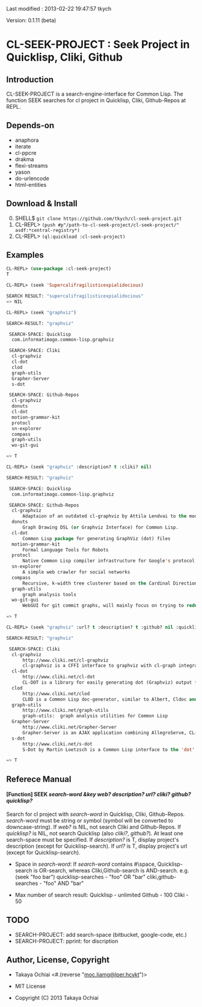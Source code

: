 Last modified : 2013-02-22 19:47:57 tkych

Version: 0.1.11 (beta)


CL-SEEK-PROJECT : Seek Project in Quicklisp, Cliki, Github
==========================================================

Introduction
------------

CL-SEEK-PROJECT is a search-engine-interface for Common Lisp.
The function SEEK searches for cl project in Quicklisp, Cliki, Github-Repos at REPL.


Depends-on
----------

- anaphora
- iterate
- cl-ppcre
- drakma
- flexi-streams
- yason
- do-urlencode
- html-entities


Download & Install
------------------

0. SHELL$   `git clone https://github.com/tkych/cl-seek-project.git`
1. CL-REPL> `(push #p"/path-to-cl-seek-project/cl-seek-project/" asdf:*central-registry*)`
2. CL-REPL> `(ql:quickload :cl-seek-project)`


Examples
--------

```lisp
CL-REPL> (use-package :cl-seek-project)
T

CL-REPL> (seek 'Supercalifragilisticexpialidocious)

SEARCH RESULT: "supercalifragilisticexpialidocious"
=> NIL

CL-REPL> (seek "graphviz")

SEARCH-RESULT: "graphviz"

 SEARCH-SPACE: Quicklisp
  com.informatimago.common-lisp.graphviz

 SEARCH-SPACE: Cliki
  cl-graphviz
  cl-dot
  clod
  graph-utils
  Grapher-Server
  s-dot

 SEARCH-SPACE: Github-Repos
  cl-graphviz
  donuts
  cl-dot
  motion-grammar-kit
  protocl
  sn-explorer
  compass
  graph-utils
  wo-git-gui

=> T

CL-REPL> (seek "graphviz" :description? t :cliki? nil)

SEARCH-RESULT: "graphviz"

 SEARCH-SPACE: Quicklisp
  com.informatimago.common-lisp.graphviz

 SEARCH-SPACE: Github-Repos
  cl-graphviz
      Adaptaion of an outdated cl-graphviz by Attila Lendvai to the modern version of libgvc.so.6.
  donuts
      Graph Drawing DSL (or Graphviz Interface) for Common Lisp.
  cl-dot
      Common Lisp package for generating GraphViz (dot) files
  motion-grammar-kit
      Formal Language Tools for Robots
  protocl
      Native Common Lisp compiler infrastructure for Google's protocol buffers
  sn-explorer
      A simple web crawler for social networks
  compass
      Recursive, k-width tree clusterer based on the Cardinal Directions
  graph-utils
      graph analysis tools
  wo-git-gui
      WebGUI for git commit graphs, will mainly focus on trying to reduce the commit graph into manageable overviews

=> T

CL-REPL> (seek "graphviz" :url? t :description? t :github? nil :quicklisp? nil)

SEARCH-RESULT: "graphviz"

 SEARCH-SPACE: Cliki
  cl-graphviz
      http://www.cliki.net/cl-graphviz
      cl-graphviz is a CFFI interface to graphviz with cl-graph integration
  cl-dot
      http://www.cliki.net/cl-dot
      CL-DOT is a library for easily generating dot (Graphviz) output from arbitrary Lisp data
  clod
      http://www.cliki.net/clod
      CLOD is a Common Lisp doc-generator, similar to Albert, Cldoc and so on
  graph-utils
      http://www.cliki.net/graph-utils
      graph-utils:  graph analysis utilities for Common Lisp
  Grapher-Server
      http://www.cliki.net/Grapher-Server
      Grapher-Server is an AJAX application combining AllegroServe, CL-Graph and GraphViz by Gary King
  s-dot
      http://www.cliki.net/s-dot
      S-Dot by Martin Loetzsch is a Common Lisp interface to the 'dot' tool of the GraphViz graphics library

=> T
```    


Referece Manual
---------------

#### [Function] SEEK _search-word_ _&key_ _web?_ _description?_ _url?_ _cliki?_ _github?_ _quicklisp?_

Search for cl project with _search-word_ in Quicklisp, Cliki, Github-Repos.
_search-word_ must be string or symbol (symbol will be converted to downcase-string).
If _web?_ is NIL, not search Cliki and Github-Repos.
If _quicklisp?_ is NIL, not search Quicklisp (also _cliki?_, _github?_).
At least one search-space must be specified.
If _description?_ is T, display project's description (except for Quicklisp-search).
If _url?_ is T, display project's url (except for Quicklisp-search).

- Space in _search-word_:
  If _search-word_ contains #\space, Quicklisp-search is OR-search,
  whereas Cliki,Github-search is AND-search.
  e.g. (seek "foo bar")
       quicklisp-searches    - "foo" OR "bar"
       cliki,github-searches - "foo" AND "bar"

- Max number of search result:
  Quicklisp - unlimited
  Github    - 100
  Cliki     - 50


TODO
----

- SEARCH-PROJECT: add search-space (bitbucket, google-code, etc.)
- SEARCH-PROJECT: pprint: for discription


Author, License, Copyright
--------------------------

* Takaya Ochiai  <#.(reverse "moc.liamg@lper.hcykt")>

* MIT License

* Copyright (C) 2013 Takaya Ochiai
